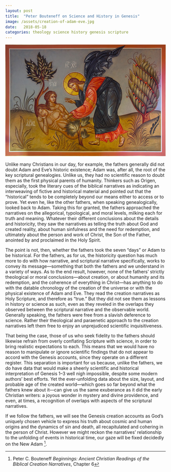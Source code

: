 ```yaml
---
layout: post
title:  "Peter Bouteneff on Science and History in Genesis"
image: /assets/creation-of-adam-eve.jpg
date:   2018-05-18
categories: theology science history genesis scripture
---
```


![Creation of Adam and Eve](/assets/creation-of-adam-eve.jpg)

Unlike many Christians in our day, for example, the fathers generally did not doubt Adam and Eve’s historic existence; Adam was, after all, the root of the key scriptural genealogies.
Unlike us, they had no scientific reason to doubt them as the first physical parents of humanity. Thinkers such as Origen, especially, took the literary cues of the biblical narratives as indicating an interweaving of fictive and historical material and pointed out that the “historical” tends to be completely beyond our means either to access or to prove. Yet even he, like the other fathers, when speaking genealogically, looked back to Adam. Taking this for granted, the fathers approached the narratives on the allegorical, typological, and moral levels, milking each for truth and meaning. Whatever their different conclusions about the details and historicity, they saw the narratives as telling the truth about God and created reality, about human sinfulness and the need for redemption, and ultimately about the person and work of Christ, the Son of the Father, anointed by and proclaimed in the Holy Spirit.

The point is not, then, whether the fathers took the seven “days” or Adam to be historical. <!--excerpt-->For the fathers, as for us, the historicity question has much more to do with how narrative, and scriptural narrative specifically, works to convey its message—something that both the fathers and we understand in a variety of ways. As to the end result, however, none of the fathers’ strictly theological or moral conclusions—about creation, or about humanity and its redemption, and the coherence of everything in Christ—has anything to do with the datable chronology of the creation of the universe or with the physical existence of Adam and Eve. They read the creation narratives as Holy Scripture, and therefore as “true.” But they did not see them as lessons in history or science as such, even as they reveled in the overlaps they observed between the scriptural narrative and the observable world. Generally speaking, the fathers were free from a slavish deference to science. Rather their theological and paraenetic approach to the creation narratives left them free to enjoy an unprejudiced scientific inquisitiveness. 

That being the case, those of us who seek fidelity to the fathers should likewise refrain from overly conflating Scripture with science, in order to bring realistic expectations to each. This means that we would have no reason to manipulate or ignore scientific findings that do not appear to accord with the Genesis accounts, since they operate on a different register. This separation is important for us because, unlike the fathers, we do have data that would make a sheerly scientific and historical interpretation of Genesis 1–3 well nigh impossible, despite some modern authors’ best efforts. Yet the ever-unfolding data about the size, layout, and probable age of the created world—which goes so far beyond what the fathers knew about it—can give us the same exuberance as it did the early Christian writers: a joyous wonder in mystery and divine providence, and even, at times, a recognition of overlaps with aspects of the scriptural narratives. 

If we follow the fathers, we will see the Genesis creation accounts as God’s uniquely chosen vehicle to express his truth about cosmic and human origins and the dynamics of sin and death, all recapitulated and cohering in the person of Christ. However we might reckon the narratives’ relationship to the unfolding of events in historical time, our gaze will be fixed decidedly on the New Adam [^1].

[^1]: Peter C. Bouteneff _Beginnings: Ancient Christian Readings of the Biblical Creation Narratives_, Chapter 6